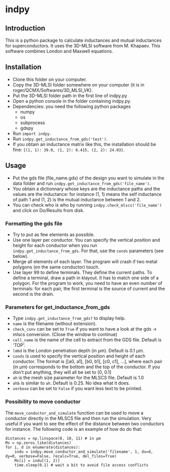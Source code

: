 # indpy

## Introduction
This is a python package to calculate inductances and mutual inductances for superconductors. It uses the 3D-MLSI software from M. Khapaev. This software combines London and Maxwell equations.


## Installation
- Clone this folder on your computer.
- Copy the 3D-MLSI folder somewhere on your computer (it is in roger/QCMX/Softwares/3D_MLSI_VK).
- Put the 3D-MLSI folder path in the first line of indpy.py
- Open a python console in the folder containing indpy.py.
- Dependencies: you need the following python packages
  - numpy
  - os
  - subprocess
  - gdspy
- Run ```import indpy```.
- Run ```indpy.get_inductance_from_gds('test')```.
- If you obtain an inductance matrix like this, the installation should be fine: ```{(1, 1): 39.0, (1, 2): 6.415, (2, 2): 24.03}```.


## Usage
- Put the gds file (file_name.gds) of the design you want to simulate in the data folder and run ```indpy.get_inductance_from_gds('file_name')```.
- You obtain a dictionnary whose keys are the inductance paths and the values are the inductance: for instance (1, 1) means the self inductance of path 1 and (1, 2) is the mutual inductance between 1 and 2.
- You can check who is who by running ```indpy.check_mlscs('file_name')``` and click on Do/Results from disk.
  
### Formatting the gds file
- Try to put as few elements as possible.
- Use one layer per conductor. You can specify the vertical position and height for each conductor when you run ```indpy.get_inductance_from_gds```. For that, use the ```conds``` parameters (see below).
- Merge all elements of each layer. The program will crash if two metal polygons (on the same conductor) touch.
- Use layer 99 to define terminals. They define the current paths. To define a terminal, draw a path in klayout. It has to match one side of a polygon. For the program to work, you need to have an even number of terminals: for each pair, the first terminal is the source of current and the second is the drain.


### Parameters for get_inductance_from_gds
- Type ```indpy.get_inductance_from_gds?``` to display help.
- ```name``` is the filename (without extension).
- ```check_conv``` can be set to ```True``` if you want to have a look at the gds -> mlscs conversion. (Close the window to continue)
- ```cell_name``` is the name of the cell to extract from the GDS file. Default is 'TOP'.
- ```lmbd``` is the London penetration depth (in µm). Default is 0.1 µm.
- ```conds``` is used to specify the vertical position and height of each conductor. The format is [[a0, a1], [b0, b1], [c0, c1], ...], where each pair (in µm) corresponds to the bottom and the top of the conductor. If you don't put anything, they will all be set to [0, 0.1]
- ```ah``` is the mesh size parameter for the MLSCS file. Default is 1.0
- ```ahb``` is similar to ```ah```. Default is 0.25. No idea what it does.
- ```verbose``` can be set to ```False``` if you want less text to be printed.


### Possibility to move conductor
The ```move_conductor_and_simulate``` function can be used to move a conductor directly in the MLSCS file and then run the simulation. Very useful if you want to see the effect of the distance between two conductors for instance.
The following code is an example of how do do that:

```
distances = np.linspace(0, 10, 11) # in µm
Ms = np.zeros_like(distances)
for i, d in enumerate(distances):
    indu = indpy.move_conductor_and_simulate('filename', 1, dx=d, dy=0, verbose=False, recalc=True, del_files=True)
    Ms[i] = indu[(1, 2)]
    time.sleep(0.1) # wait a bit to avoid file access conflicts
```